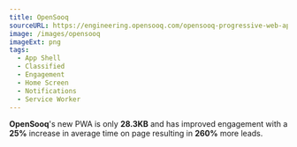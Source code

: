 ```yaml
---
title: OpenSooq
sourceURL: https://engineering.opensooq.com/opensooq-progressive-web-app
image: /images/opensooq
imageExt: png
tags:
  - App Shell
  - Classified
  - Engagement
  - Home Screen
  - Notifications
  - Service Worker
---
```


**OpenSooq**'s new PWA is only **28.3KB** and has improved engagement with a **25%** increase in average time on page resulting in **260%** more leads.
